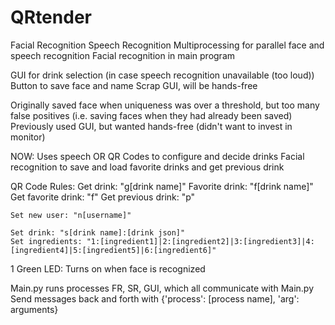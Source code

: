 # QRtender

Facial Recognition
Speech Recognition
Multiprocessing for parallel face and speech recognition
    Facial recognition in main program

GUI for drink selection (in case speech recognition unavailable (too loud))
    Button to save face and name
Scrap GUI, will be hands-free


Originally saved face when uniqueness was over a threshold, but too many false positives (i.e. saving faces when they had already been saved)
Previously used GUI, but wanted hands-free (didn't want to invest in monitor)

NOW:
Uses speech OR QR Codes to configure and decide drinks
Facial recognition to save and load favorite drinks and get previous drink

QR Code Rules:
    Get drink: "g[drink name]"
    Favorite drink: "f[drink name]"
    Get favorite drink: "f"
    Get previous drink: "p"

    Set new user: "n[username]"

    Set drink: "s[drink name]:[drink json]"
    Set ingredients: "1:[ingredient1]|2:[ingredient2]|3:[ingredient3]|4:[ingredient4]|5:[ingredient5]|6:[ingredient6]"

1 Green LED:
    Turns on when face is recognized



Main.py runs processes FR, SR, GUI, which all communicate with Main.py
Send messages back and forth with {'process': [process name], 'arg': arguments}


